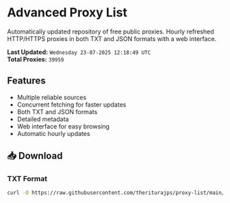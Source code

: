 # Advanced Proxy List

Automatically updated repository of free public proxies. Hourly refreshed HTTP/HTTPS proxies in both TXT and JSON formats with a web interface.

**Last Updated:** `Wednesday 23-07-2025 12:18:49 UTC`  
**Total Proxies:** `39959`

## Features
- Multiple reliable sources
- Concurrent fetching for faster updates
- Both TXT and JSON formats
- Detailed metadata
- Web interface for easy browsing
- Automatic hourly updates

## 📥 Download

### TXT Format
```bash
curl -O https://raw.githubusercontent.com/theriturajps/proxy-list/main/proxies.txt
